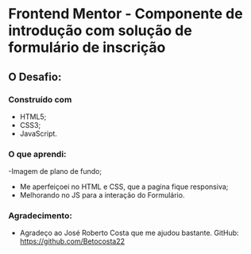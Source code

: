 # Frontend Mentor - Componente de introdução com solução de formulário de inscrição

## O Desafio:

### Construído com
- HTML5; 
- CSS3;
- JavaScript.

### O que aprendi:
-Imagem de plano de fundo; 
- Me aperfeiçoei no HTML e CSS, que a pagina fique responsiva;
- Melhorando no JS para a interação do Formulário.

### Agradecimento:
- Agradeço ao José Roberto Costa que me ajudou bastante.
GitHub: https://github.com/Betocosta22
